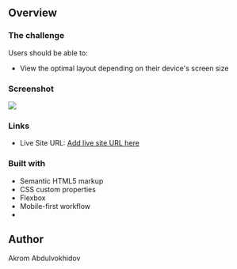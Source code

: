 ## Overview

### The challenge

Users should be able to:

- View the optimal layout depending on their device's screen size

### Screenshot

![](./screenshot.jpg)

### Links

- Live Site URL: [Add live site URL here](https://your-live-site-url.com)

### Built with

- Semantic HTML5 markup
- CSS custom properties
- Flexbox
- Mobile-first workflow
- 
## Author

Akrom Abdulvokhidov




